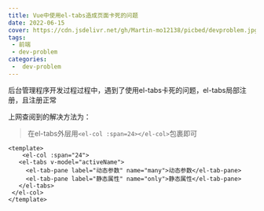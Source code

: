 ```yaml
---
title: Vue中使用el-tabs造成页面卡死的问题
date: 2022-06-15
cover: https://cdn.jsdelivr.net/gh/Martin-mo12138/picbed/devproblem.jpg
tags:
 - 前端
 - dev-problem
categories:
 -  dev-problem
---
```



后台管理程序开发过程过程中，遇到了使用el-tabs卡死的问题，el-tabs局部注册，且注册正常

上网查阅到的解决方法为：

>在el-tabs外层用`<el-col :span=24></el-col>`包裹即可

```vue
<template>
	<el-col :span="24">
   <el-tabs v-model="activeName">
     <el-tab-pane label="动态参数" name="many">动态参数</el-tab-pane>
     <el-tab-pane label="静态属性" name="only">静态属性</el-tab-pane>
   </el-tabs>
 </el-col>
</template>
```


